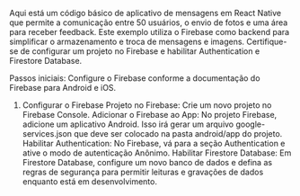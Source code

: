 Aqui está um código básico de aplicativo de mensagens em React Native que permite a comunicação entre 50 usuários, o envio de fotos e uma área para receber feedback. Este exemplo utiliza o Firebase como backend para simplificar o armazenamento e troca de mensagens e imagens. Certifique-se de configurar um projeto no Firebase e habilitar Authentication e Firestore Database.

Passos iniciais:
Configure o Firebase conforme a documentação do Firebase para Android e iOS.

1. Configurar o Firebase
Projeto no Firebase: Crie um novo projeto no Firebase Console.
Adicionar o Firebase ao App: No projeto Firebase, adicione um aplicativo Android. Isso irá gerar um arquivo google-services.json que deve ser colocado na pasta android/app do projeto.
Habilitar Authentication: No Firebase, vá para a seção Authentication e ative o modo de autenticação Anônimo.
Habilitar Firestore Database: Em Firestore Database, configure um novo banco de dados e defina as regras de segurança para permitir leituras e gravações de dados enquanto está em desenvolvimento.

